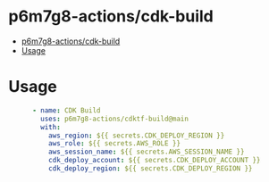 # p6m7g8-actions/cdk-build

- [p6m7g8-actions/cdk-build](#p6m7g8-actionscdk-build)
- [Usage](#usage)

# Usage

```yaml
      - name: CDK Build
        uses: p6m7g8-actions/cdktf-build@main
        with:
          aws_region: ${{ secrets.CDK_DEPLOY_REGION }}
          aws_role: ${{ secrets.AWS_ROLE }}
          aws_session_name: ${{ secrets.AWS_SESSION_NAME }}
          cdk_deploy_account: ${{ secrets.CDK_DEPLOY_ACCOUNT }}
          cdk_deploy_region: ${{ secrets.CDK_DEPLOY_REGION }}
```